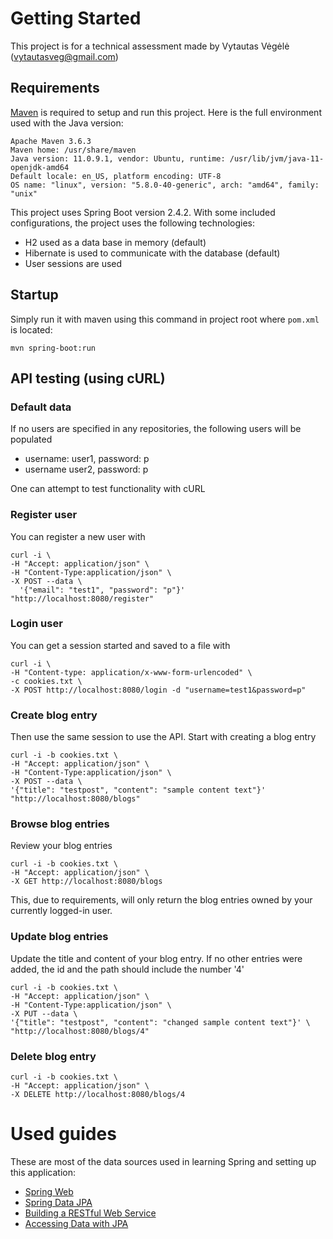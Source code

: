 # Getting Started

This project is for a technical assessment made by 
Vytautas Vėgėlė (vytautasveg@gmail.com)

## Requirements

[Maven](https://maven.apache.org/download.cgi) is required to setup and run this project.
Here is the full environment used with the Java version:
```
Apache Maven 3.6.3
Maven home: /usr/share/maven
Java version: 11.0.9.1, vendor: Ubuntu, runtime: /usr/lib/jvm/java-11-openjdk-amd64
Default locale: en_US, platform encoding: UTF-8
OS name: "linux", version: "5.8.0-40-generic", arch: "amd64", family: "unix"
```

This project uses Spring Boot version 2.4.2. With some included configurations, the project uses the following technologies:
* H2 used as a data base in memory (default)
* Hibernate is used to communicate with the database (default)
* User sessions are used 



## Startup

Simply run it with maven using this command in project root where `pom.xml` is located:

`mvn spring-boot:run`


## API testing (using cURL)

### Default data
If no users are specified in any repositories, the following users will be populated
* username: user1, password: p
* username user2, password: p

One can attempt to test functionality with cURL

### Register user
You can register a new user with
```
curl -i \
-H "Accept: application/json" \
-H "Content-Type:application/json" \
-X POST --data \
  '{"email": "test1", "password": "p"}' "http://localhost:8080/register"
```

### Login user
You can get a session started and saved to a file with
```
curl -i \
-H "Content-type: application/x-www-form-urlencoded" \
-c cookies.txt \
-X POST http://localhost:8080/login -d "username=test1&password=p"
```

### Create blog entry
Then use the same session to use the API. Start with creating a blog entry
```
curl -i -b cookies.txt \
-H "Accept: application/json" \
-H "Content-Type:application/json" \
-X POST --data \
'{"title": "testpost", "content": "sample content text"}' "http://localhost:8080/blogs"
```

### Browse blog entries
Review your blog entries
```
curl -i -b cookies.txt \
-H "Accept: application/json" \
-X GET http://localhost:8080/blogs
```
This, due to requirements, will only return the blog entries owned by your currently logged-in user.

### Update blog entries
Update the title and content of your blog entry. If no other entries were added,
the id and the path should include the number '4'
```
curl -i -b cookies.txt \
-H "Accept: application/json" \
-H "Content-Type:application/json" \
-X PUT --data \
'{"title": "testpost", "content": "changed sample content text"}' \
"http://localhost:8080/blogs/4"
```

### Delete blog entry
```
curl -i -b cookies.txt \
-H "Accept: application/json" \
-X DELETE http://localhost:8080/blogs/4
```

# Used guides
These are most of the data sources used in learning Spring and setting up this application:

* [Spring Web](https://docs.spring.io/spring-boot/docs/2.4.2/reference/htmlsingle/#boot-features-developing-web-applications)
* [Spring Data JPA](https://docs.spring.io/spring-boot/docs/2.4.2/reference/htmlsingle/#boot-features-jpa-and-spring-data)
* [Building a RESTful Web Service](https://spring.io/guides/gs/rest-service/)
* [Accessing Data with JPA](https://spring.io/guides/gs/accessing-data-jpa/)

